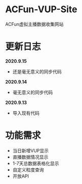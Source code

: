 # ACFun-VUP-Site
ACFun虚拟主播数据收集网站

# 更新日志

**2020.9.15**
* 还是毫无意义的同步代码

**2020.9.14**
* 毫无意义的同步代码

**2020.9.13**
* 导入现有代码

# 功能需求
* 当日新增VUP显示
* 直播数据情况显示
* 1-7天总数据表格化显示
* 自定义粒度查询
* 开放API
